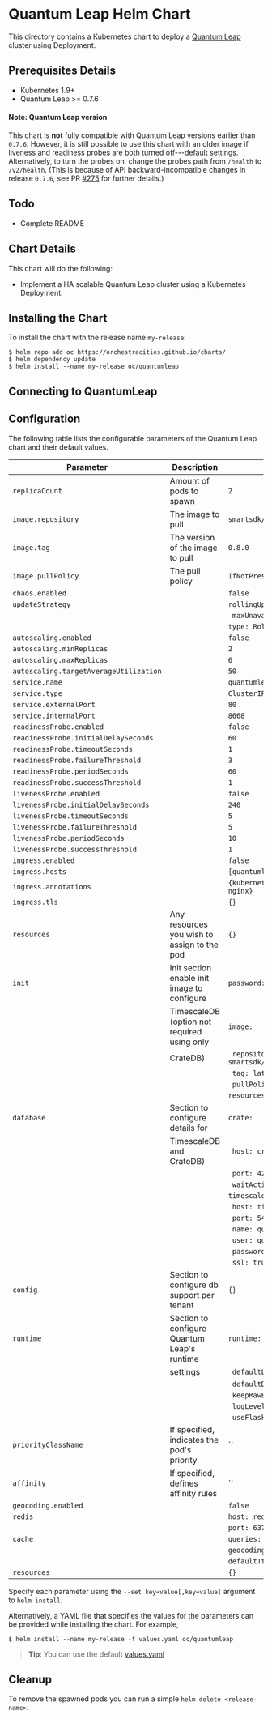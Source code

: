 # Quantum Leap Helm Chart

This directory contains a Kubernetes chart to deploy a [Quantum Leap](https://github.com/smartsdk/ngsi-timeseries-api) cluster using Deployment.

## Prerequisites Details

- Kubernetes 1.9+
- Quantum Leap >= 0.7.6

#### Note: Quantum Leap version

This chart is **not** fully compatible with Quantum Leap versions earlier
than `0.7.6`. However, it is still possible to use this chart with an older
image if liveness and readiness probes are both turned off---default settings.
Alternatively, to turn the probes on, change the probes path from `/health`
to `/v2/health`. (This is because of API backward-incompatible changes in
release `0.7.6`, see PR [#275](https://github.com/smartsdk/ngsi-timeseries-api/pull/275)
for further details.)

## Todo

- Complete README

## Chart Details

This chart will do the following:

- Implement a HA scalable Quantum Leap cluster using a Kubernetes Deployment.

## Installing the Chart

To install the chart with the release name `my-release`:

```console
$ helm repo add oc https://orchestracities.github.io/charts/
$ helm dependency update
$ helm install --name my-release oc/quantumleap
```

## Connecting to QuantumLeap

## Configuration

The following table lists the configurable parameters of the Quantum Leap chart and their default values.

| Parameter                              | Description                                 | Default                                     |
| -------------------------------------- | ------------------------------------------- | ------------------------------------------- |
| `replicaCount`                         | Amount of pods to spawn                     | `2`                                         |
| `image.repository`                     | The image to pull                           | `smartsdk/quantumleap`                      |
| `image.tag`                            | The version of the image to pull            | `0.8.0`                                     |
| `image.pullPolicy`                     | The pull policy                             | `IfNotPresent`                              |
| `chaos.enabled`                        |                                             | `false`                                     |
| `updateStrategy`                       |                                             | `rollingUpdate:`                            |
|                                        |                                             | ` maxUnavailable: 1`                        |
|                                        |                                             | `type: RollingUpdate`                       |
| `autoscaling.enabled`                  |                                             | `false`                                     |
| `autoscaling.minReplicas`              |                                             | `2`                                         |
| `autoscaling.maxReplicas`              |                                             | `6`                                         |
| `autoscaling.targetAverageUtilization` |                                             | `50`                                        |
| `service.name`                         |                                             | `quantumleap`                               |
| `service.type`                         |                                             | `ClusterIP`                                 |
| `service.externalPort`                 |                                             | `80`                                        |
| `service.internalPort`                 |                                             | `8668`                                      |
| `readinessProbe.enabled`               |                                             | `false`                                     |
| `readinessProbe.initialDelaySeconds`   |                                             | `60`                                        |
| `readinessProbe.timeoutSeconds`        |                                             | `1`                                         |
| `readinessProbe.failureThreshold`      |                                             | `3`                                         |
| `readinessProbe.periodSeconds`         |                                             | `60`                                        |
| `readinessProbe.successThreshold`      |                                             | `1`                                         |
| `livenessProbe.enabled`                |                                             | `false`                                     |
| `livenessProbe.initialDelaySeconds`    |                                             | `240`                                       |
| `livenessProbe.timeoutSeconds`         |                                             | `5`                                         |
| `livenessProbe.failureThreshold`       |                                             | `5`                                         |
| `livenessProbe.periodSeconds`          |                                             | `10`                                        |
| `livenessProbe.successThreshold`       |                                             | `1`                                         |
| `ingress.enabled`                      |                                             | `false`                                     |
| `ingress.hosts`                        |                                             | `[quantumleap.example.com]`                 |
| `ingress.annotations`                  |                                             | `{kubernetes.io/ingress.class: nginx}`      |
| `ingress.tls`                          |                                             | `{}`                                        |
| `resources`                            | Any resources you wish to assign to the pod | `{}`                                        |
| `init`                                 | Init section enable init image to configure | `password: password`                        |
|                                        | TimescaleDB (option not required using only | `image:`                                    |
|                                        | CrateDB)                                    | ` repository: smartsdk/quantumleap-pg-init` |
|                                        |                                             | ` tag: latest`                              |
|                                        |                                             | ` pullPolicy: IfNotPresent`                 |
|                                        |                                             | `resources: {}`                             |
| `database`                             | Section to configure details for            | `crate:`                                    |
|                                        | TimescaleDB and CrateDB)                    | ` host: crate`                              |
|                                        |                                             | ` port: 4200`                               |
|                                        |                                             | ` waitActiveShards: 1`                      |
|                                        |                                             | `timescale:`                                |
|                                        |                                             | ` host: timescale`                          |
|                                        |                                             | ` port: 5432`                               |
|                                        |                                             | ` name: quantumleap`                        |
|                                        |                                             | ` user: quantumleap`                        |
|                                        |                                             | ` password: quantumleap`                    |
|                                        |                                             | ` ssl: true`                                |
| `config`                               | Section to configure db support per tenant  | `{}`                                        |
| `runtime`                              | Section to configure Quantum Leap's runtime | `runtime:`                                  |
|                                        | settings                                    | ` defaultLimit: 10000`                      |
|                                        |                                             | ` defaultDb: crate`                         |
|                                        |                                             | ` keepRawEntity: false`                     |
|                                        |                                             | ` logLevel: "INFO"`                         |
|                                        |                                             | ` useFlask: false`                          |
| `priorityClassName`                    | If specified, indicates the pod's priority  | ``                                          |
| `affinity`                             | If specified, defines affinity rules        | ``                                          |
| `geocoding.enabled`                    |                                             | `false`                                     |
| `redis`                                |                                             | `host: redis-redis`                         |
|                                        |                                             | `port: 6379`                                |
| `cache`                                |                                             | `queries: false`                            |
|                                        |                                             | `geocoding: false`                          |
|                                        |                                             | `defaultTtl: 60`                            |
| `resources`                            |                                             | `{}`                                        |

Specify each parameter using the `--set key=value[,key=value]` argument to `helm install`.

Alternatively, a YAML file that specifies the values for the parameters can be provided while installing the chart. For example,

```console
$ helm install --name my-release -f values.yaml oc/quantumleap
```

> **Tip**: You can use the default [values.yaml](values.yaml)

## Cleanup

To remove the spawned pods you can run a simple `helm delete <release-name>`.
